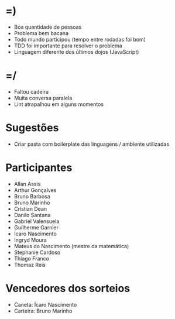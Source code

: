 =)
==

- Boa quantidade de pessoas
- Problema bem bacana
- Todo mundo participou (tempo entre rodadas foi bom)
- TDD foi importante para resolver o problema
- Linguagem diferente dos últimos dojos (JavaScript)

=/
==

- Faltou cadeira
- Muita conversa paralela
- Lint atrapalhou em alguns momentos

Sugestões
=========

- Criar pasta com boilerplate das linguagens / ambiente utilizadas

Participantes
=============

- Allan Assis
- Arthur Gonçalves
- Bruno Barbosa
- Bruno Marinho
- Cristian Dean
- Danilo Santana
- Gabriel Valensuela
- Guilherme Garnier
- Ícaro Nascimento
- Ingryd Moura
- Mateus do Nascimento (mestre da matemática)
- Stephanie Cardoso
- Thiago Franco
- Thomaz Reis

Vencedores dos sorteios
=======================

- Caneta: Ícaro Nascimento
- Carteira: Bruno Marinho